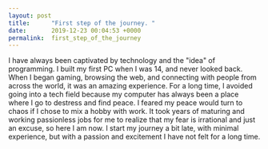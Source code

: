 ```yaml
---
layout: post
title:      "First step of the journey. "
date:       2019-12-23 00:04:53 +0000
permalink:  first_step_of_the_journey
---
```





I have always been captivated by technology and the "idea" of programming. I built my first PC when I was 14, and never looked back. When I began gaming, browsing the web, and connecting with people from across the world, it was an amazing experience.  For a long time, I avoided going into a tech field because my computer has always been a place where I go to destress and find peace. I feared my peace would turn to chaos if I chose to mix a hobby with work. It took years of maturing and working passionless jobs for me to realize that my fear is irrational and just an excuse, so here I am now. I start my journey a bit late, with minimal experience, but with a passion and excitement I have not felt for a long time.
		 
		 




